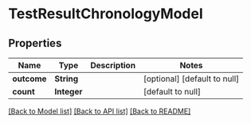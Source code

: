 # TestResultChronologyModel
## Properties

| Name | Type | Description | Notes |
|------------ | ------------- | ------------- | -------------|
| **outcome** | **String** |  | [optional] [default to null] |
| **count** | **Integer** |  | [default to null] |

[[Back to Model list]](../README.md#documentation-for-models) [[Back to API list]](../README.md#documentation-for-api-endpoints) [[Back to README]](../README.md)

